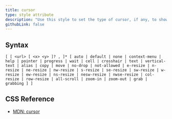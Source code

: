 ```yaml
---
title: cursor
type: style attribute
description: "Use this style to set the type of cursor, if any, to show when the mouse pointer is over an element."
githubLink: false
---
```


## Syntax

```
[ [ <url> [ <x> <y> ]? , ]* [ auto | default | none | context-menu | help | pointer | progress | wait | cell | crosshair | text | vertical-text | alias | copy | move | no-drop | not-allowed | e-resize | n-resize | ne-resize | nw-resize | s-resize | se-resize | sw-resize | w-resize | ew-resize | ns-resize | nesw-resize | nwse-resize | col-resize | row-resize | all-scroll | zoom-in | zoom-out | grab | grabbing ] ]
```

## CSS Reference

* [MDN: cursor](!https://developer.mozilla.org/en-US/docs/Web/CSS/cursor)
